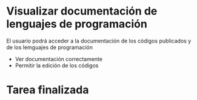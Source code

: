 # Visualizar documentación de lenguajes de programación

El usuario podrá acceder a la documentación de los códigos publicados y de los lemguajes de programación

- Ver documentación correctamente
- Permitir la edición de los códigos

# Tarea finalizada